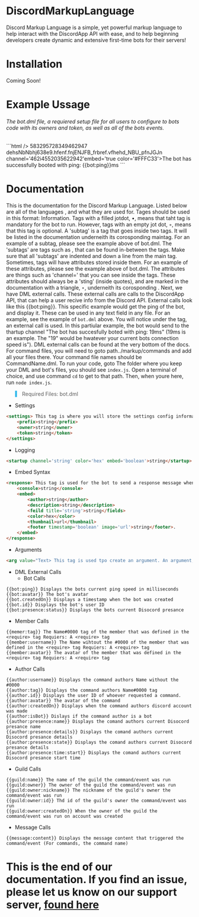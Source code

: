 # DiscordMarkupLanguage
Discord Markup Language is a simple, yet powerful markup language to help interact with the DiscordApp API with ease, and to help beginning developers create dynamic and extensive first-time bots for their servers!

<h1>Installation</h1>
Coming Soon!
<h1>Example Ussage</h1>
<h6>The bot.dml file, a requiered setup file for all users to configure to bots code with its 
owners and token, as well as all of the bots events.</h6>
```html
<settings>
    <prefix>/</prefix>>
    <owner>583295728349462947</owner>
    <token>dehsNbNbhj638e9.hfenf.fnjENJFB_frbref.vfhehd_NBU_pfnJGJn</token>
</settings>
<startup> channel='462i4552035622942'embed='true color='#FFFC33'>The bot has successfully booted with ping: {{bot:ping}}ms</startup>
```

# Documentation
This is the documentation for the Discord Markup Language. Listed below are all of the languages <tags>, and what they are used for. Tages should be used in this format: <tag>Information</tag>. Tags with a filled jotdot, •, means that taht tag is mandatory for the bot to run. However, tags with an empty jot dot, ◦, means that this tag is optional. A 'subtag' is a tag that goes inside two tags. It will be listed in the documentation underneith its corosponding maintag. For an example of a subtag, please see the example above of bot.dml. The 'subtags' are tags such as <prefix>, that can be found in-between the <settings> tags. Make sure that all 'subtags' are indented and down a line from the main tag. Sometimes, tags will have attributes stored inside them. For an example of these attributes, please see the example above of bot.dml. The attributes are things such as 'channel=' that you can see inside the <startup> tags. These attributes should always be a 'sting' (inside quotes), and are marked in the documentation with a triangle, ‣, underneith its corosponding <tag>. Next, we have DML external calls. These external calls are calls to the DiscordApp API, that can help a user recive info from the Discord API. External calls look like this {{bot:ping}}. This specific example would get the ping of the bot, and display it. These can be used in any text field in any file. For an example, see the example of `bot.dml` above. You will notice under the <startup> tag, an external call is used. In this partiular example, the bot would send to the thartup channel "The bot has succesfully boted with ping: 19ms" (19ms is an example. The "19" would be hwatever your current bots connection speed is"). DML external calls can be found at the very bottom of the docs. For command files, you will need to goto path../markup/commands and add all your files there. Your command file names should be CommandName.dml. To run your code, goto The folder where you keep your DML and bot's files, you should see `index.js`. Open a terminal of choice, and use command `cd` to get to that path. Then, when youre here, run `node index.js`.
  
  
<blockquote style="border-left: 5px solid #34baeb">Required Files: bot.dml</blockquote>

* Settings
```html
<settings> This tag is where you will store the settings config information. File: bot.dml
    <prefix>string</prefix>
    <owner>string</owner>
    <token>string</token>
</settings>
```
* Logging
```html
<startup channel='string' color='hex' embed='boolean'>string</startup>
```
* Embed Syntax
```html
<response> This tag is used for the bot to send a response message when a command is used. File: Command File
    <console>string</console>
    <embed>
        <author>string</author>
        <description>string</description>
        <feild title='string'>string</fields>
        <color>hex</color>
        <thumbnail>url</thumbnail>
        <footer timestamp='boolean' image='url'>string</footer>.
    </embed>
</response>
```
* Arguments
```html
<arg value="Text> This tag is used tpo create an argument. An argument, is like another part to a command. For example, if the value is "1", and your command name is "ping.js", then when you run "!ping 1" it will run whatever is inside the argument "1". You can use as many arguments as needed in your file. All of the subtags that can be used inside the <response> tag can also be used inside the <arg> tag. NOTE: The closing tag for an argument is </arg> File: Command File.
```


* DML External Calls
    * Bot Calls
```
{{bot:ping}} Displays the bots current ping speed in milliseconds
{{bot:avatar}} The bot's avatar
{{bot.createdOn}} Displays a timestamp when the bot was created
{{bot.id}} Displays the bot's user ID
{{bot:presence:status}} Displays the bots current Disocord presance
```
* Member Calls
```
{{memer:tag}} The Name#0000 tag of the member that was defined in the <require> tag Requiers: A <require> tag
{{member:username}} The Name wihtout the #0000 of the member that was defined in the <require> tag Requiers: A <require> tag
{{member:avatar}} The avatar of the member that was defined in the <require> tag Requiers: A <require> tag
```
* Author Calls
```
{{author:username}} Displays the command authors Name without the #0000
{{author:tag}} Displays the command authors Name#0000 tag
{{author.id}} Displays the user ID of whoever requested a command.
{{author:avatar}} The avatar of the command
{{author:createdOn}} Displays when the command authors discord account was made
{{author:isBot}} Dislays if the command author is a bot
{{author:presence:name}} Displays the comand authors current Disocord presance name
{{author:presence:details}} Displays the comand authors current Disocord presance details
{{author:presence:state}} Displays the comand authors current Disocord presance details
{{author:presence:time:start}} Displays the comand authors current Disocord presance start time
```
* Guild Calls
```
{{guild:name}} The name of the guild the command/event was run
{{guild:owner}} The owner of the guild the command/event was run
{{guild:owner:nickname}} The nickname of the guild's owner the command/event was run
{{guild:owner:id}} Thd id of the guild's owner the command/event was run
{{guild:owner:createdOn}} When the owner of the guild the command/event was run on account was created
```
* Message Calls
```
{{message:content}} Displays the message content that triggered the command/event (For commands, the command name)
```
          
          
# This is the end of our documentation. If you find an issue, please let us know on our support server, <a href="https://discord.gg/DPqH5dW">found here</a></h5>
